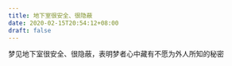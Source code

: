 ```yaml
---
title: 地下室很安全、很隐蔽
date: 2020-02-15T20:54:12+08:00
draft: false
---
```


梦见地下室很安全、很隐蔽，表明梦者心中藏有不愿为外人所知的秘密